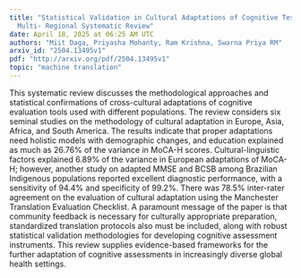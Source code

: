 ```yaml
---
title: "Statistical Validation in Cultural Adaptations of Cognitive Tests: A
  Multi- Regional Systematic Review"
date: April 18, 2025 at 06:25 AM UTC
authors: "Miit Daga, Priyasha Mohanty, Ram Krishna, Swarna Priya RM"
arxiv_id: "2504.13495v1"
pdf: "http://arxiv.org/pdf/2504.13495v1"
topic: "machine translation"
---
```


This systematic review discusses the methodological approaches and statistical confirmations of cross-cultural adaptations of cognitive evaluation tools used with different populations. The review considers six seminal studies on the methodology of cultural adaptation in Europe, Asia, Africa, and South America. The results indicate that proper adaptations need holistic models with demographic changes, and education explained as much as 26.76% of the variance in MoCA-H scores. Cultural-linguistic factors explained 6.89% of the variance in European adaptations of MoCA-H; however, another study on adapted MMSE and BCSB among Brazilian Indigenous populations reported excellent diagnostic performance, with a sensitivity of 94.4% and specificity of 99.2%. There was 78.5% inter-rater agreement on the evaluation of cultural adaptation using the Manchester Translation Evaluation Checklist. A paramount message of the paper is that community feedback is necessary for culturally appropriate preparation, standardized translation protocols also must be included, along with robust statistical validation methodologies for developing cognitive assessment instruments. This review supplies evidence-based frameworks for the further adaptation of cognitive assessments in increasingly diverse global health settings.
